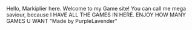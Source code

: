 Hello, Markiplier here. Welcome to my Game site!
You can call me mega saviour, because I HAVE ALL THE GAMES IN HERE. ENJOY HOW MANY GAMES U WANT
"Made by PurpleLavender"

















